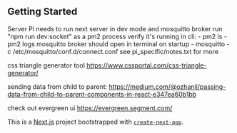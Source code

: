 ## Getting Started
Server Pi needs to run next server in dev mode and mosquitto broker
run "npm run dev:socket" as a pm2 process
verify it's running in cli:
		- pm2 ls
		- pm2 logs
mosquitto broker should open in terminal on startup 
		- mosquitto -c /etc/mosquitto/conf.d/connect.conf
see pi_specific/notes.txt for more

css triangle generator tool
https://www.cssportal.com/css-triangle-generator/

sending data from child to parent:
https://medium.com/@ozhanli/passing-data-from-child-to-parent-components-in-react-e347ea60b1bb


check out evergreen ui
https://evergreen.segment.com/

This is a [Next.js](https://nextjs.org) project bootstrapped with [`create-next-app`](https://nextjs.org/docs/app/api-reference/cli/create-next-app).


